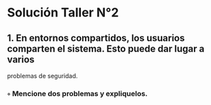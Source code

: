 # Solución Taller N°2
## 1. En entornos compartidos, los usuarios comparten el sistema. Esto puede dar lugar a varios
problemas de seguridad.

### ◦ Mencione dos problemas y expliquelos.
